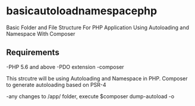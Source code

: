 # basicautoloadnamespacephp
Basic Folder and File Structure For PHP Application Using Autoloading and Namespace With Composer

Requirements
------------
-PHP 5.6 and above
-PDO extension
-composer

This strcutre will be using Autoloading and Namespace in PHP.
Composer to generate autoloading based on PSR-4

-any changes to /app/ folder, execute $composer dump-autoload -o
